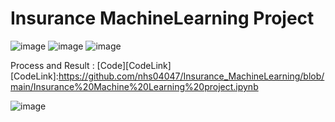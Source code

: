 # Insurance MachineLearning Project


![image](https://user-images.githubusercontent.com/71453094/102965834-0042ef00-4532-11eb-820f-2f6b874060ed.png)
![image](https://user-images.githubusercontent.com/71453094/102965849-089b2a00-4532-11eb-8ec4-79c05c66b0c8.png)
![image](https://user-images.githubusercontent.com/71453094/102965858-0cc74780-4532-11eb-94fe-76d2c6765f06.png)

Process and Result : [Code][CodeLink]
[CodeLink]:https://github.com/nhs04047/Insurance_MachineLearning/blob/main/Insurance%20Machine%20Learning%20project.ipynb

![image](https://user-images.githubusercontent.com/71453094/102966063-79424680-4532-11eb-841f-0fa9eb821be2.png)





